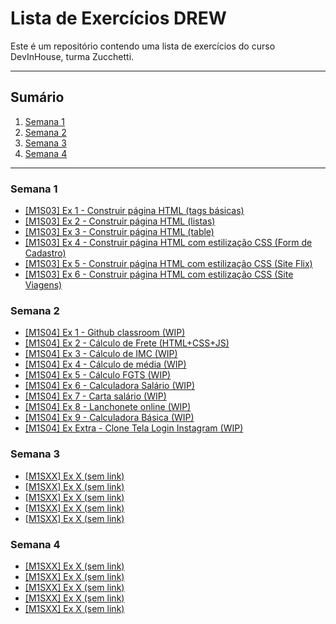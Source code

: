 # Lista de Exercícios DREW

Este é um repositório contendo uma lista de exercícios do curso DevInHouse, turma Zucchetti.

---

## Sumário

1. [Semana 1](#semana-1)
2. [Semana 2](#semana-2)
3. [Semana 3](#semana-3)
4. [Semana 4](#semana-4)

---

### Semana 1

- [[M1S03] Ex 1 - Construir página HTML (tags básicas)](https://github.com/vdr3w/trellodevinhouse/blob/main/%5BM1S03%5D%20Ex%201/index.html)
- [[M1S03] Ex 2 - Construir página HTML (listas)](https://github.com/vdr3w/trellodevinhouse/blob/main/%5BM1S03%5D%20Ex%202/index.html)
- [[M1S03] Ex 3 - Construir página HTML (table)](https://github.com/vdr3w/trellodevinhouse/blob/main/%5BM1S03%5D%20Ex%203/index.html)
- [[M1S03] Ex 4 - Construir página HTML com estilização CSS (Form de Cadastro)](https://github.com/vdr3w/trellodevinhouse/tree/main/%5BM1S03%5D%20Ex%204)
- [[M1S03] Ex 5 - Construir página HTML com estilização CSS (Site Flix)](https://github.com/vdr3w/trellodevinhouse/tree/main/%5BM1S03%5D%20Ex%205)
- [[M1S03] Ex 6 - Construir página HTML com estilização CSS (Site Viagens)](https://github.com/vdr3w/trellodevinhouse/tree/main/%5BM1S03%5D%20Ex%206)

### Semana 2

- [[M1S04] Ex 1 - Github classroom (WIP)](https://github.com/vdr3w/trellodevinhouse/tree/main#semana-1)
- [[M1S04] Ex 2 - Cálculo de Frete (HTML+CSS+JS)](https://github.com/vdr3w/trellodevinhouse/tree/main/%5BM1S04%5D%20Ex%202)
- [[M1S04] Ex 3 - Cálculo de IMC (WIP)](https://github.com/vdr3w/trellodevinhouse/tree/main#semana-1)
- [[M1S04] Ex 4 - Cálculo de média (WIP)](https://github.com/vdr3w/trellodevinhouse/tree/main#semana-1)
- [[M1S04] Ex 5 - Cálculo FGTS (WIP)](https://github.com/vdr3w/trellodevinhouse/tree/main#semana-1)
- [[M1S04] Ex 6 - Calculadora Salário (WIP)](https://github.com/vdr3w/trellodevinhouse/tree/main#semana-1)
- [[M1S04] Ex 7 - Carta salário (WIP)](https://github.com/vdr3w/trellodevinhouse/tree/main#semana-1)
- [[M1S04] Ex 8 - Lanchonete online (WIP)](https://github.com/vdr3w/trellodevinhouse/tree/main#semana-1)
- [[M1S04] Ex 9 - Calculadora Básica (WIP)](https://github.com/vdr3w/trellodevinhouse/tree/main#semana-1)
- [[M1S04] Ex Extra - Clone Tela Login Instagram (WIP)](https://github.com/vdr3w/trellodevinhouse/tree/main#semana-1)

### Semana 3

- [[M1SXX] Ex X (sem link)](https://github.com/vdr3w/trellodevinhouse/tree/main#semana-1)
- [[M1SXX] Ex X (sem link)](https://github.com/vdr3w/trellodevinhouse/tree/main#semana-1)
- [[M1SXX] Ex X (sem link)](https://github.com/vdr3w/trellodevinhouse/tree/main#semana-1)
- [[M1SXX] Ex X (sem link)](https://github.com/vdr3w/trellodevinhouse/tree/main#semana-1)
- [[M1SXX] Ex X (sem link)](https://github.com/vdr3w/trellodevinhouse/tree/main#semana-1)

### Semana 4

- [[M1SXX] Ex X (sem link)](https://github.com/vdr3w/trellodevinhouse/tree/main#semana-1)
- [[M1SXX] Ex X (sem link)](https://github.com/vdr3w/trellodevinhouse/tree/main#semana-1)
- [[M1SXX] Ex X (sem link)](https://github.com/vdr3w/trellodevinhouse/tree/main#semana-1)
- [[M1SXX] Ex X (sem link)](https://github.com/vdr3w/trellodevinhouse/tree/main#semana-1)
- [[M1SXX] Ex X (sem link)](https://github.com/vdr3w/trellodevinhouse/tree/main#semana-1)

